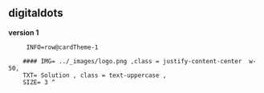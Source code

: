 ## digitaldots

 **version 1**

 <!-- cards:start -->
         INFO=row@cardTheme-1

        #### IMG= ../_images/logo.png ,class = justify-content-center  w-50,
        TXT= Solution , class = text-uppercase ,
        SIZE= 3 ^

<!-- cards:end -->